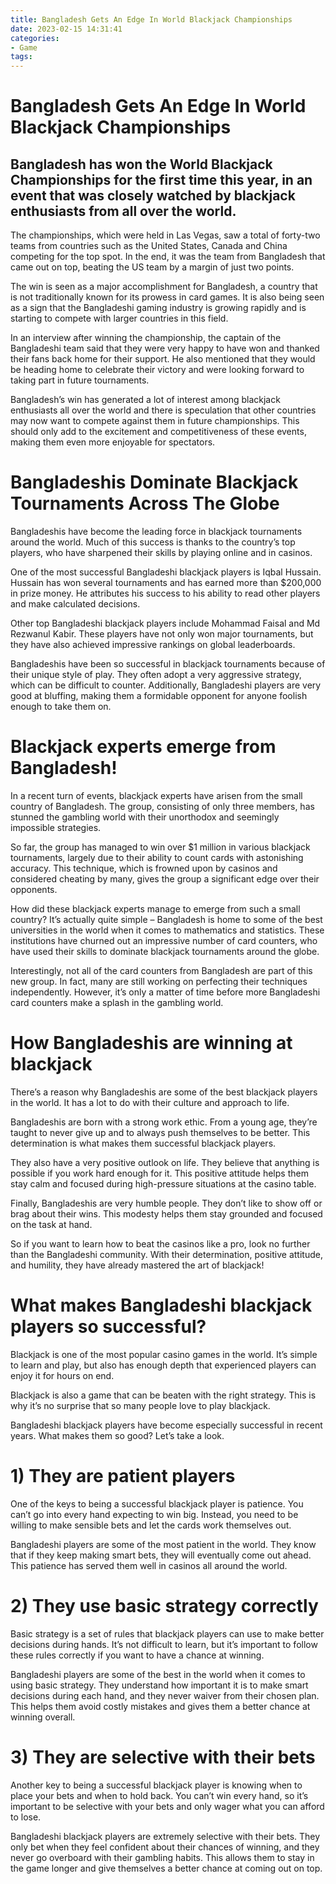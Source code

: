 ```yaml
---
title: Bangladesh Gets An Edge In World Blackjack Championships
date: 2023-02-15 14:31:41
categories:
- Game
tags:
---
```



#  Bangladesh Gets An Edge In World Blackjack Championships

## Bangladesh has won the World Blackjack Championships for the first time this year, in an event that was closely watched by blackjack enthusiasts from all over the world.

The championships, which were held in Las Vegas, saw a total of forty-two teams from countries such as the United States, Canada and China competing for the top spot. In the end, it was the team from Bangladesh that came out on top, beating the US team by a margin of just two points.

The win is seen as a major accomplishment for Bangladesh, a country that is not traditionally known for its prowess in card games. It is also being seen as a sign that the Bangladeshi gaming industry is growing rapidly and is starting to compete with larger countries in this field.

In an interview after winning the championship, the captain of the Bangladeshi team said that they were very happy to have won and thanked their fans back home for their support. He also mentioned that they would be heading home to celebrate their victory and were looking forward to taking part in future tournaments.

Bangladesh’s win has generated a lot of interest among blackjack enthusiasts all over the world and there is speculation that other countries may now want to compete against them in future championships. This should only add to the excitement and competitiveness of these events, making them even more enjoyable for spectators.

#  Bangladeshis Dominate Blackjack Tournaments Across The Globe

Bangladeshis have become the leading force in blackjack tournaments around the world. Much of this success is thanks to the country’s top players, who have sharpened their skills by playing online and in casinos.

One of the most successful Bangladeshi blackjack players is Iqbal Hussain. Hussain has won several tournaments and has earned more than $200,000 in prize money. He attributes his success to his ability to read other players and make calculated decisions.

Other top Bangladeshi blackjack players include Mohammad Faisal and Md Rezwanul Kabir. These players have not only won major tournaments, but they have also achieved impressive rankings on global leaderboards.

Bangladeshis have been so successful in blackjack tournaments because of their unique style of play. They often adopt a very aggressive strategy, which can be difficult to counter. Additionally, Bangladeshi players are very good at bluffing, making them a formidable opponent for anyone foolish enough to take them on.

#  Blackjack experts emerge from Bangladesh!

In a recent turn of events, blackjack experts have arisen from the small country of Bangladesh. The group, consisting of only three members, has stunned the gambling world with their unorthodox and seemingly impossible strategies.

So far, the group has managed to win over $1 million in various blackjack tournaments, largely due to their ability to count cards with astonishing accuracy. This technique, which is frowned upon by casinos and considered cheating by many, gives the group a significant edge over their opponents.

How did these blackjack experts manage to emerge from such a small country? It’s actually quite simple – Bangladesh is home to some of the best universities in the world when it comes to mathematics and statistics. These institutions have churned out an impressive number of card counters, who have used their skills to dominate blackjack tournaments around the globe.

Interestingly, not all of the card counters from Bangladesh are part of this new group. In fact, many are still working on perfecting their techniques independently. However, it’s only a matter of time before more Bangladeshi card counters make a splash in the gambling world.

#  How Bangladeshis are winning at blackjack

There’s a reason why Bangladeshis are some of the best blackjack players in the world. It has a lot to do with their culture and approach to life.

Bangladeshis are born with a strong work ethic. From a young age, they’re taught to never give up and to always push themselves to be better. This determination is what makes them successful blackjack players.

They also have a very positive outlook on life. They believe that anything is possible if you work hard enough for it. This positive attitude helps them stay calm and focused during high-pressure situations at the casino table.

Finally, Bangladeshis are very humble people. They don’t like to show off or brag about their wins. This modesty helps them stay grounded and focused on the task at hand.

So if you want to learn how to beat the casinos like a pro, look no further than the Bangladeshi community. With their determination, positive attitude, and humility, they have already mastered the art of blackjack!

#  What makes Bangladeshi blackjack players so successful?

Blackjack is one of the most popular casino games in the world. It’s simple to learn and play, but also has enough depth that experienced players can enjoy it for hours on end.

Blackjack is also a game that can be beaten with the right strategy. This is why it’s no surprise that so many people love to play blackjack.

Bangladeshi blackjack players have become especially successful in recent years. What makes them so good? Let’s take a look.

# 1) They are patient players

One of the keys to being a successful blackjack player is patience. You can’t go into every hand expecting to win big. Instead, you need to be willing to make sensible bets and let the cards work themselves out.

Bangladeshi players are some of the most patient in the world. They know that if they keep making smart bets, they will eventually come out ahead. This patience has served them well in casinos all around the world.

# 2) They use basic strategy correctly

Basic strategy is a set of rules that blackjack players can use to make better decisions during hands. It’s not difficult to learn, but it’s important to follow these rules correctly if you want to have a chance at winning.

Bangladeshi players are some of the best in the world when it comes to using basic strategy. They understand how important it is to make smart decisions during each hand, and they never waiver from their chosen plan. This helps them avoid costly mistakes and gives them a better chance at winning overall.

# 3) They are selective with their bets

Another key to being a successful blackjack player is knowing when to place your bets and when to hold back. You can’t win every hand, so it’s important to be selective with your bets and only wager what you can afford to lose.

Bangladeshi blackjack players are extremely selective with their bets. They only bet when they feel confident about their chances of winning, and they never go overboard with their gambling habits. This allows them to stay in the game longer and give themselves a better chance at coming out on top.